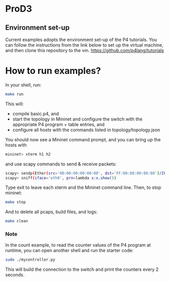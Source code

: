 # ProD3
## Environment set-up
Current examples adopts the environment set-up of the P4 tutorials. You can follow the instructions from the link below to set up the virtual machine, and then clone this repository to the vm.
https://github.com/p4lang/tutorials

# How to run examples?
In your shell, run:
```sh
make run
```
This will:

- compile basic.p4, and
- start the topology in Mininet and configure the switch with the appropriate P4 program + table entries, and
- configure all hosts with the commands listed in topology/topology.json

You should now see a Mininet command prompt, and you can bring up the hosts with
```sh
mininet> xterm h1 h2
```
and use scapy commands to send & receive packets:
```sh
scapy> sendp(Ether(src='00:00:00:00:00:00', dst='FF:00:00:00:00:00')/IP(), iface='eth0')
scapy> sniff(iface='eth0', prn=lambda x:x.show())
```
Type exit to leave each xterm and the Mininet command line. Then, to stop mininet:
```sh
make stop
```
And to delete all pcaps, build files, and logs:
```sh
make clean
```
### Note
In the count example, to read the counter values of the P4 program at runtime, you can open another shell and run the starter code:
```sh
sudo ./mycontroller.py
```
This will build the connection to the switch and print the counters every 2 seconds.
